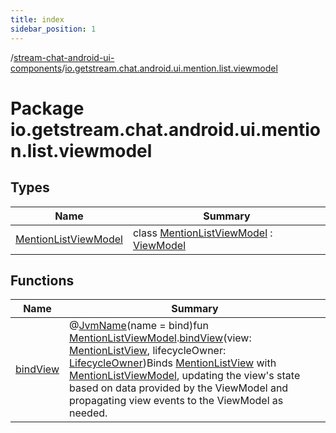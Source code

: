 ```yaml
---
title: index
sidebar_position: 1
---
```

/[stream-chat-android-ui-components](../index.md)/[io.getstream.chat.android.ui.mention.list.viewmodel](index.md)  
  
  
  
# Package io.getstream.chat.android.ui.mention.list.viewmodel  
  
  
## Types  
  
|  Name |  Summary | 
|---|---|
| <a name="io.getstream.chat.android.ui.mention.list.viewmodel/MentionListViewModel///PointingToDeclaration/"></a>[MentionListViewModel](MentionListViewModel/index.md)| <a name="io.getstream.chat.android.ui.mention.list.viewmodel/MentionListViewModel///PointingToDeclaration/"></a>class [MentionListViewModel](MentionListViewModel/index.md) : [ViewModel](https://developer.android.com/reference/kotlin/androidx/lifecycle/ViewModel.html)|
  
  
## Functions  
  
|  Name |  Summary | 
|---|---|
| <a name="io.getstream.chat.android.ui.mention.list.viewmodel//bindView/io.getstream.chat.android.ui.mention.list.viewmodel.MentionListViewModel#io.getstream.chat.android.ui.mention.list.MentionListView#androidx.lifecycle.LifecycleOwner/PointingToDeclaration/"></a>[bindView](bindView.md)| <a name="io.getstream.chat.android.ui.mention.list.viewmodel//bindView/io.getstream.chat.android.ui.mention.list.viewmodel.MentionListViewModel#io.getstream.chat.android.ui.mention.list.MentionListView#androidx.lifecycle.LifecycleOwner/PointingToDeclaration/"></a>@[JvmName](https://kotlinlang.org/api/latest/jvm/stdlib/kotlin.jvm/-jvm-name/index.html)(name = bind)fun [MentionListViewModel](MentionListViewModel/index.md).[bindView](bindView.md)(view: [MentionListView](../io.getstream.chat.android.ui.mention.list/MentionListView/index.md), lifecycleOwner: [LifecycleOwner](https://developer.android.com/reference/kotlin/androidx/lifecycle/LifecycleOwner.html))Binds [MentionListView](../io.getstream.chat.android.ui.mention.list/MentionListView/index.md) with [MentionListViewModel](MentionListViewModel/index.md), updating the view's state based on data provided by the ViewModel and propagating view events to the ViewModel as needed.|

